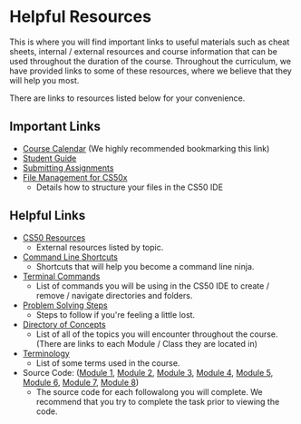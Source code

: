 # Helpful Resources

This is where you will find important links to useful materials such as cheat sheets, internal / external resources and course information that can be used throughout the duration of the course. Throughout the curriculum, we have provided links to some of these resources, where we believe that they will help you most. 

There are links to resources listed below for your convenience.  

## Important Links
 
* [Course Calendar](../calendar) (We highly recommended bookmarking this link)
* <a href="https://docs.google.com/document/d/19HIMxU_RtVV0PcGpuL71KmAoQh-KTgyPGpWWLcmwo58/edit?usp=sharing" target="_blank" alt="Student Guide">Student Guide</a> 
* [Submitting Assignments](course-resources/submitting-assignments.md)
* [File Management for CS50x](CS50-IDE/file-management-resource.md)
  * Details how to structure your files in the CS50 IDE

## Helpful Links

* [CS50 Resources](Supplementary-Resources/cs50-resources.md)
  * External resources listed by topic.
* [Command Line Shortcuts](Supplementary-Resources/command-line-shortcuts.md)
  * Shortcuts that will help you become a command line ninja.
* [Terminal Commands](Supplementary-Resources/terminal-commands.md)
  * List of commands you will be using in the CS50 IDE to create / remove / navigate directories and folders.
* [Problem Solving Steps](course-resources/problem-solving-steps.md)
  * Steps to follow if you're feeling a little lost.
* [Directory of Concepts](course-resources/directory-of-concepts.md)
  * List of all of the topics you will encounter throughout the course. (There are links to each Module / Class they are located in)
* [Terminology](course-resources/terminology.md)
  * List of some terms used in the course.
* Source Code: ([Module 1](source-code/m1-source-code.md), [Module 2](source-code/m2-source-code.md), [Module 3](source-code/m3-source-code.md), [Module 4](source-code/m4-source-code.md), [Module 5](source-code/m5-source-code.md), [Module 6](source-code/m6-source-code.md), [Module 7](source-code/m7-source-code.md), [Module 8](source-code/m8-source-code.md))
  * The source code for each followalong you will complete.  We recommend that you try to complete the task prior to viewing the code.


